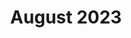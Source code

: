 --- 
layout: default
title: August 2023
nav_order: 13
has_children: true
permalink: /docs/august_23
---
